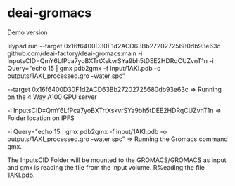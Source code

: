 # deai-gromacs

Demo version

lilypad run --target 0x16f6400D30F1d2ACD63Bb27202725680db93e63c github.com/deai-factory/deai-gromacs:main -i InputsCID=QmY6LfPca7yoBXTrtXskvrSYa9bh5tDEE2HDRqCUZvnT1n -i Query="echo 15 | gmx pdb2gmx -f input/1AKI.pdb -o outputs/1AKI_processed.gro -water spc"


--target 0x16f6400D30F1d2ACD63Bb27202725680db93e63c => Running on the 4 Way A100 GPU server

-i InputsCID=QmY6LfPca7yoBXTrtXskvrSYa9bh5tDEE2HDRqCUZvnT1n => Folder location on IPFS

-i Query="echo 15 | gmx pdb2gmx -f input/1AKI.pdb -o outputs/1AKI_processed.gro -water spc" => Running the Gromacs command gmx. 

The InputsCID Folder will be mounted to the GROMACS/GROMACS as input and gmx is reading the file from the input volume. R%eading the file 1AKI.pdb. 
